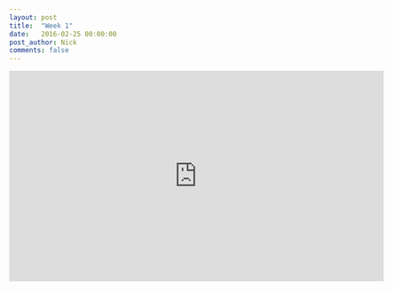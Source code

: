 ```yaml
---
layout: post
title:  "Week 1"
date:   2016-02-25 00:00:00
post_author: Nick
comments: false
---
```

<iframe src="https://player.vimeo.com/video/156505263?portrait=0" width="675"
height="380" frameborder="0" webkitallowfullscreen mozallowfullscreen
allowfullscreen></iframe>
